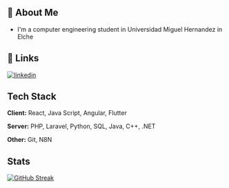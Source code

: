 ## 🚀 About Me
* I'm a computer engineering student in Universidad Miguel Hernandez in Elche 

## 🔗 Links
[![linkedin](https://img.shields.io/badge/linkedin-0A66C2?style=for-the-badge&logo=linkedin&logoColor=white)](https://www.linkedin.com/in/hugo-bonete-alonso-6a96b52a6/)

## Tech Stack

**Client:** React, Java Script, Angular, Flutter

**Server:** PHP, Laravel, Python, SQL, Java, C++, .NET

**Other:** Git, N8N

## Stats

[![GitHub Streak](https://github-readme-streak-stats.herokuapp.com?user=Hugo%20Bonete&theme=highcontrast)](https://git.io/streak-stats)
